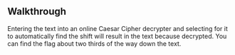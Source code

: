 ## Walkthrough
Entering the text into an online Caesar Cipher decrypter and selecting for it to automatically find the shift will result in the text because decrypted. You can find the flag about two thirds of the way down the text.
